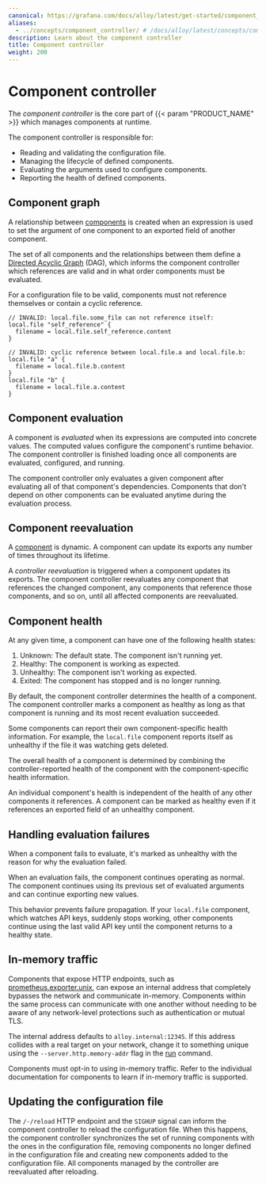 ```yaml
---
canonical: https://grafana.com/docs/alloy/latest/get-started/component_controller/
aliases:
  - ../concepts/component_controller/ # /docs/alloy/latest/concepts/component_controller/
description: Learn about the component controller
title: Component controller
weight: 200
---
```


# Component controller

The _component controller_ is the core part of {{< param "PRODUCT_NAME" >}} which manages components at runtime.

The component controller is responsible for:

* Reading and validating the configuration file.
* Managing the lifecycle of defined components.
* Evaluating the arguments used to configure components.
* Reporting the health of defined components.

## Component graph

A relationship between [components][Components] is created when an expression is used to set the argument of one component to an exported field of another component.

The set of all components and the relationships between them define a [Directed Acyclic Graph][DAG] (DAG),
which informs the component controller which references are valid and in what order components must be evaluated.

For a configuration file to be valid, components must not reference themselves or contain a cyclic reference.

```alloy
// INVALID: local.file.some_file can not reference itself:
local.file "self_reference" {
  filename = local.file.self_reference.content
}
```

```alloy
// INVALID: cyclic reference between local.file.a and local.file.b:
local.file "a" {
  filename = local.file.b.content
}
local.file "b" {
  filename = local.file.a.content
}
```

## Component evaluation

A component is _evaluated_ when its expressions are computed into concrete values.
The computed values configure the component's runtime behavior.
The component controller is finished loading once all components are evaluated, configured, and running.

The component controller only evaluates a given component after evaluating all of that component's dependencies.
Components that don't depend on other components can be evaluated anytime during the evaluation process.

## Component reevaluation

A [component][Components] is dynamic. A component can update its exports any number of times throughout its lifetime.

A _controller reevaluation_ is triggered when a component updates its exports.
The component controller reevaluates any component that references the changed component, any components that reference those components,
and so on, until all affected components are reevaluated.

## Component health

At any given time, a component can have one of the following health states:

1. Unknown: The default state. The component isn't running yet.
1. Healthy: The component is working as expected.
1. Unhealthy: The component isn't working as expected.
1. Exited: The component has stopped and is no longer running.

By default, the component controller determines the health of a component.
The component controller marks a component as healthy as long as that component is running and its most recent evaluation succeeded.

Some components can report their own component-specific health information.
For example, the `local.file` component reports itself as unhealthy if the file it was watching gets deleted.

The overall health of a component is determined by combining the controller-reported health of the component with the component-specific health information.

An individual component's health is independent of the health of any other components it references.
A component can be marked as healthy even if it references an exported field of an unhealthy component.

## Handling evaluation failures

When a component fails to evaluate, it's marked as unhealthy with the reason for why the evaluation failed.

When an evaluation fails, the component continues operating as normal.
The component continues using its previous set of evaluated arguments and can continue exporting new values.

This behavior prevents failure propagation.
If your `local.file` component, which watches API keys, suddenly stops working, other components continue using the last valid API key until the component returns to a healthy state.

## In-memory traffic

Components that expose HTTP endpoints, such as [prometheus.exporter.unix][], can expose an internal address that completely bypasses the network and communicate in-memory.
Components within the same process can communicate with one another without needing to be aware of any network-level protections such as authentication or mutual TLS.

The internal address defaults to `alloy.internal:12345`.
If this address collides with a real target on your network, change it to something unique using the `--server.http.memory-addr` flag in the [run][] command.

Components must opt-in to using in-memory traffic.
Refer to the individual documentation for components to learn if in-memory traffic is supported.

## Updating the configuration file

The `/-/reload` HTTP endpoint and the `SIGHUP` signal can inform the component controller to reload the configuration file.
When this happens, the component controller synchronizes the set of running components with the ones in the configuration file,
removing components no longer defined in the configuration file and creating new components added to the configuration file.
All components managed by the controller are reevaluated after reloading.

[DAG]: https://en.wikipedia.org/wiki/Directed_acyclic_graph
[prometheus.exporter.unix]: ../../reference/components/prometheus/prometheus.exporter.unix
[run]: ../../reference/cli/run/
[Components]: ../components/
